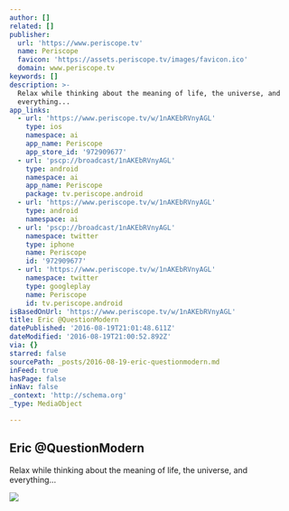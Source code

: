 ```yaml
---
author: []
related: []
publisher:
  url: 'https://www.periscope.tv'
  name: Periscope
  favicon: 'https://assets.periscope.tv/images/favicon.ico'
  domain: www.periscope.tv
keywords: []
description: >-
  Relax while thinking about the meaning of life, the universe, and
  everything...
app_links:
  - url: 'https://www.periscope.tv/w/1nAKEbRVnyAGL'
    type: ios
    namespace: ai
    app_name: Periscope
    app_store_id: '972909677'
  - url: 'pscp://broadcast/1nAKEbRVnyAGL'
    type: android
    namespace: ai
    app_name: Periscope
    package: tv.periscope.android
  - url: 'https://www.periscope.tv/w/1nAKEbRVnyAGL'
    type: android
    namespace: ai
  - url: 'pscp://broadcast/1nAKEbRVnyAGL'
    namespace: twitter
    type: iphone
    name: Periscope
    id: '972909677'
  - url: 'https://www.periscope.tv/w/1nAKEbRVnyAGL'
    namespace: twitter
    type: googleplay
    name: Periscope
    id: tv.periscope.android
isBasedOnUrl: 'https://www.periscope.tv/w/1nAKEbRVnyAGL'
title: Eric @QuestionModern
datePublished: '2016-08-19T21:01:48.611Z'
dateModified: '2016-08-19T21:00:52.892Z'
via: {}
starred: false
sourcePath: _posts/2016-08-19-eric-questionmodern.md
inFeed: true
hasPage: false
inNav: false
_context: 'http://schema.org'
_type: MediaObject

---
```

<article style=""><h1>Eric @QuestionModern</h1><p>Relax while thinking about the meaning of life, the universe, and everything...</p><img src="https://tn.periscope.tv/b6zN6rk_apyg6Y2huYC0hPA3BIX5OpbBLux4iL1rrxa3yvfbIe--39OVSabfkzOgaJx5mKjn8FwulH6-poIhPg==/chunk_1106.jpg?Expires=1785622310&amp;Signature=FBC~c2CaT3sMOU13vyndxi1~bEcbCJz~5JZEs1G~HXd-rxGw~w1qtD5k2JuE7pUOBkaghviHC7h498emKMMiR0pgbJuIXtfcg55toAPfutSCwhRr01N8CI-zMP458sIvs8bm2KpGdjcEYdfZ1l9jtRWZ621TZymxlMd7Bj~TXfazmlWMT5mSWc8rwomxuvwoMJBgtOT5LNbl3p7ofhr~DumCEdzxQpmmtTbiOKFWX~enNMoAnCIIvbuRdlu9DZuYZqs0IScs5vQfRN-0Tt0stvCJT~I6izdRJBuT-u7ibd9Vx~UWHRBu3KjXQBs4EwsDex6HfvIu2iXFOAMyM3ATkg__&amp;Key-Pair-Id=APKAIHCXHHQVRTVSFRWQ" /></article>